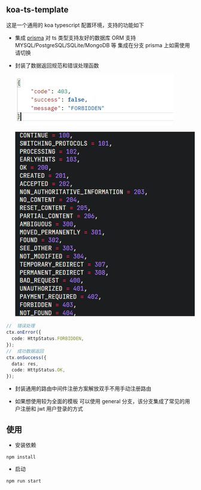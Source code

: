 ## koa-ts-template

这是一个通用的 koa typescript 配置环境，支持的功能如下

- 集成 [prisma](https://www.prisma.io/) 对 ts 类型支持友好的数据库 ORM 支持 MYSQL/PostgreSQL/SQLite/MongoDB 等 集成在分支 prisma 上如需使用请切换
- 封装了数据返回规范和错误处理函数

  ![](./images/1.png)

  ![](./images/2.png)

```ts
//  错误处理
ctx.onError({
  code: HttpStatus.FORBIDDEN,
});
//  成功数据返回
ctx.onSuccess({
  data: res,
  code: HttpStatus.OK,
});
```

- 封装通用的路由中间件注册方案解放双手不用手动注册路由

- 如果想使用较为全面的模板 可以使用 general 分支，该分支集成了常见的用户注册和 jwt 用户登录的方式

## 使用

- 安装依赖

```
npm install

```

- 启动

```
npm run start
```
